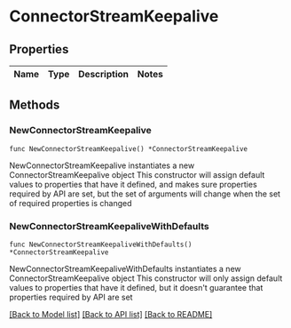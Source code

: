 # ConnectorStreamKeepalive

## Properties

Name | Type | Description | Notes
------------ | ------------- | ------------- | -------------

## Methods

### NewConnectorStreamKeepalive

`func NewConnectorStreamKeepalive() *ConnectorStreamKeepalive`

NewConnectorStreamKeepalive instantiates a new ConnectorStreamKeepalive object
This constructor will assign default values to properties that have it defined,
and makes sure properties required by API are set, but the set of arguments
will change when the set of required properties is changed

### NewConnectorStreamKeepaliveWithDefaults

`func NewConnectorStreamKeepaliveWithDefaults() *ConnectorStreamKeepalive`

NewConnectorStreamKeepaliveWithDefaults instantiates a new ConnectorStreamKeepalive object
This constructor will only assign default values to properties that have it defined,
but it doesn't guarantee that properties required by API are set


[[Back to Model list]](../README.md#documentation-for-models) [[Back to API list]](../README.md#documentation-for-api-endpoints) [[Back to README]](../README.md)


